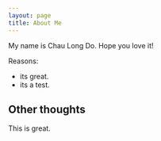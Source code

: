 ```yaml
---
layout: page
title: About Me
---
```


My name is Chau Long Do. 
Hope you love it!

Reasons:
- its great.
- its a test.

## Other thoughts

This is great.
